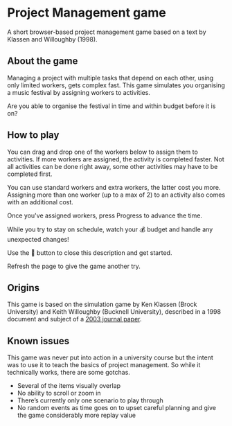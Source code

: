 # Project Management game
A short browser-based project management game based on a text by Klassen and Willoughby (1998).

## About the game
Managing a project with multiple tasks that depend on each other, using only limited workers, gets complex fast. This game simulates you organising a music festival by assigning workers to activities.

Are you able to organise the festival in time and within budget before it is on?

## How to play
You can drag and drop one of the workers below to assign them to activities. If more workers are assigned, the activity is completed faster. Not all activities can be done right away, some other activities may have to be completed first.

You can use standard workers and extra workers, the latter cost you more. Assigning more than one worker (up to a max of 2) to an activity also comes with an additional cost.

Once you've assigned workers, press Progress to advance the time.

While you try to stay on schedule, watch your 💰 budget and handle any unexpected changes!

Use the 🔺 button to close this description and get started.

Refresh the page to give the game another try.

## Origins
This game is based on the simulation game by Ken Klassen (Brock University) and Keith Willoughby (Bucknell University), described in a 1998 document and subject of a [2003 journal paper][1].

## Known issues
This game was never put into action in a university course but the intent was to use it to teach the basics of project management. So while it technically works, there are some gotchas.
- Several of the items visually overlap
- No ability to scroll or zoom in
- There’s currently only one scenario to play through
- No random events as time goes on to upset careful planning and give the game considerably more replay value

[1]:	https://www.informingscience.org/Publications/306